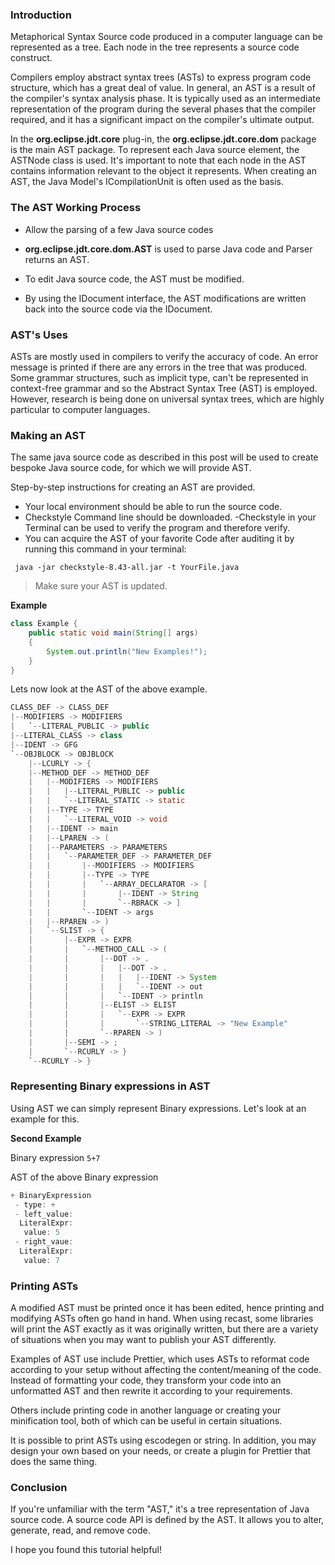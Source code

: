 ### Introduction
Metaphorical Syntax Source code produced in a computer language can be represented as a tree. Each node in the tree represents a source code construct.

Compilers employ abstract syntax trees (ASTs) to express program code structure, which has a great deal of value. In general, an AST is a result of the compiler's syntax analysis phase. It is typically used as an intermediate representation of the program during the several phases that the compiler required, and it has a significant impact on the compiler's ultimate output.

In the **org.eclipse.jdt.core** plug-in, the **org.eclipse.jdt.core.dom** package is the main AST package. To represent each Java source element, the ASTNode class is used. It's important to note that each node in the AST contains information relevant to the object it represents. When creating an AST, the Java Model's ICompilationUnit is often used as the basis.
### The AST Working Process
- Allow the parsing of a few Java source codes

- **org.eclipse.jdt.core.dom.AST** is used to parse Java code and Parser returns an AST.

- To edit Java source code, the AST must be modified.

- By using the IDocument interface, the AST modifications are written back into the source code via the IDocument.
### AST's Uses
ASTs are mostly used in compilers to verify the accuracy of code. An error message is printed if there are any errors in the tree that was produced. Some grammar structures, such as implicit type, can't be represented in context-free grammar and so the Abstract Syntax Tree (AST) is employed. However, research is being done on universal syntax trees, which are highly particular to computer languages.
### Making an AST 
The same java source code as described in this post will be used to create bespoke Java source code, for which we will provide AST.

Step-by-step instructions for creating an AST are provided.
- Your local environment should be able to run the source code.
- Checkstyle Command line should be downloaded.
-Checkstyle in your Terminal can be used to verify the program and therefore verify.
- You can acquire the AST of your favorite Code after auditing it by running this command in your terminal:
```
 java -jar checkstyle-8.43-all.jar -t YourFile.java
```
> Make sure your AST is updated.



**Example**
```Java
class Example {
    public static void main(String[] args)
    {
        System.out.println("New Examples!");
    }
}
```
Lets now look at the AST of the above example.
```Java
CLASS_DEF -> CLASS_DEF 
|--MODIFIERS -> MODIFIERS 
|   `--LITERAL_PUBLIC -> public 
|--LITERAL_CLASS -> class 
|--IDENT -> GFG 
`--OBJBLOCK -> OBJBLOCK 
    |--LCURLY -> { 
    |--METHOD_DEF -> METHOD_DEF 
    |   |--MODIFIERS -> MODIFIERS 
    |   |   |--LITERAL_PUBLIC -> public 
    |   |   `--LITERAL_STATIC -> static 
    |   |--TYPE -> TYPE 
    |   |   `--LITERAL_VOID -> void 
    |   |--IDENT -> main 
    |   |--LPAREN -> ( 
    |   |--PARAMETERS -> PARAMETERS 
    |   |   `--PARAMETER_DEF -> PARAMETER_DEF 
    |   |       |--MODIFIERS -> MODIFIERS 
    |   |       |--TYPE -> TYPE 
    |   |       |   `--ARRAY_DECLARATOR -> [ 
    |   |       |       |--IDENT -> String 
    |   |       |       `--RBRACK -> ] 
    |   |       `--IDENT -> args 
    |   |--RPAREN -> ) 
    |   `--SLIST -> { 
    |       |--EXPR -> EXPR 
    |       |   `--METHOD_CALL -> ( 
    |       |       |--DOT -> . 
    |       |       |   |--DOT -> . 
    |       |       |   |   |--IDENT -> System 
    |       |       |   |   `--IDENT -> out 
    |       |       |   `--IDENT -> println
    |       |       |--ELIST -> ELIST 
    |       |       |   `--EXPR -> EXPR 
    |       |       |       `--STRING_LITERAL -> "New Example" 
    |       |       `--RPAREN -> ) 
    |       |--SEMI -> ; 
    |       `--RCURLY -> }
    `--RCURLY -> } 
```
### Representing Binary expressions in AST
Using AST we can simply represent Binary expressions. Let's look at an example for this.

**Second Example**

Binary expression
`5+7`

AST of the above Binary expression
```Java
+ BinaryExpression
 - type: +
 - left_value: 
  LiteralExpr:
   value: 5
 - right_vaue:
  LiteralExpr:
   value: 7
```
### Printing ASTs
A modified AST must be printed once it has been edited, hence printing and modifying ASTs often go hand in hand. When using recast, some libraries will print the AST exactly as it was originally written, but there are a variety of situations when you may want to publish your AST differently.

Examples of AST use include Prettier, which uses ASTs to reformat code according to your setup without affecting the content/meaning of the code. Instead of formatting your code, they transform your code into an unformatted AST and then rewrite it according to your requirements.

Others include printing code in another language or creating your minification tool, both of which can be useful in certain situations.

It is possible to print ASTs using escodegen or string. In addition, you may design your own based on your needs, or create a plugin for Prettier that does the same thing.
### Conclusion
If you're unfamiliar with the term "AST," it's a tree representation of Java source code. A source code API is defined by the AST. It allows you to alter, generate, read, and remove code.

I hope you found this tutorial helpful!